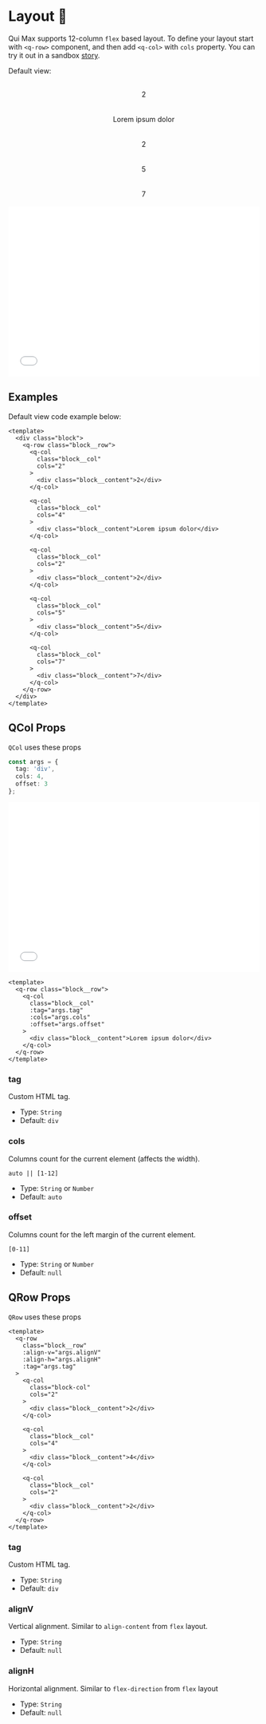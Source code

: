 <script setup>
import { QTag, QCol, QRow } from '@qvant/qui-max';
const args = {
  tag: 'div',
  cols: 4,
  offset: 3
};
</script>
<style scoped>
  .block {
    display: flex;
    flex-direction: column;
    align-items: center;
    width: 1000px;
    max-width: 100%;
    margin: 5px 0 0 20px;
  }

  .block__row {
    width: 100%;
  }

  .block__content {
    display: flex;
    align-items: center;
    justify-content: center;
    width: 100%;
    height: 50px;
    margin-bottom: var(--layout-gutter);
    background-color: var(--color-primary-blue-aqua);
    border-radius: var(--border-radius-base);
  }
</style>

# Layout 🧱

Qui Max supports 12-column `flex` based layout. To define your layout start with `<q-row>` component, and then add `<q-col>` with `cols` property.
You can try it out in a sandbox [story](https://qui-max.netlify.app/?path=/story/components-layout--default).

Default view:

<div class="block">
  <q-row class="block__row">
    <q-col
      class="block__col"
      cols="2"
    >
      <div class="block__content">2</div>
    </q-col>
    <q-col
      class="block__col"
      :tag="args.tag"
      :cols="args.cols"
      :offset="args.offset"
    >
      <div class="block__content">Lorem ipsum dolor</div>
    </q-col>
    <q-col
      class="block__col"
      cols="2"
    >
      <div class="block__content">2</div>
    </q-col>
  </q-row>

  <q-row class="block__row">
    <q-col
      class="block__col"
      cols="5"
    >
      <div class="block__content">5</div>
    </q-col>
    <q-col
      class="block__col"
      cols="7"
    >
      <div class="block__content">7</div>
    </q-col>
  </q-row>
</div>

<iframe height="340" style="width: 100%;" scrolling="no" frameborder="no" src="/Layout/Layout.html"></iframe>

## Examples

Default view code example below:

```vue
<template>
  <div class="block">
    <q-row class="block__row">
      <q-col
        class="block__col"
        cols="2"
      >
        <div class="block__content">2</div>
      </q-col>

      <q-col
        class="block__col"
        cols="4"
      >
        <div class="block__content">Lorem ipsum dolor</div>
      </q-col>

      <q-col
        class="block__col"
        cols="2"
      >
        <div class="block__content">2</div>
      </q-col>

      <q-col
        class="block__col"
        cols="5"
      >
        <div class="block__content">5</div>
      </q-col>

      <q-col
        class="block__col"
        cols="7"
      >
        <div class="block__content">7</div>
      </q-col>
    </q-row>
  </div>
</template>
```

## QCol Props

`QCol` uses these props

```ts
const args = {
  tag: 'div',
  cols: 4,
  offset: 3
};
```

<iframe height="340" style="width: 100%;" scrolling="no" frameborder="no" src="/Layout/Layout[qcol].html"></iframe>

```vue
<template>
  <q-row class="block__row">
    <q-col
      class="block__col"
      :tag="args.tag"
      :cols="args.cols"
      :offset="args.offset"
    >
      <div class="block__content">Lorem ipsum dolor</div>
    </q-col>
  </q-row>
</template>
```

### tag

Custom HTML tag.

- Type: `String`
- Default: `div`

### cols

Columns count for the current element (affects the width).

`auto || [1-12]`

- Type: `String` or `Number`
- Default: `auto`

### offset

Columns count for the left margin of the current element.

`[0-11]`

- Type: `String` or `Number`
- Default: `null`

## QRow Props

`QRow` uses these props

```vue
<template>
  <q-row
    class="block__row"
    :align-v="args.alignV"
    :align-h="args.alignH"
    :tag="args.tag"
  >
    <q-col
      class="block-col"
      cols="2"
    >
      <div class="block__content">2</div>
    </q-col>

    <q-col
      class="block__col"
      cols="4"
    >
      <div class="block__content">4</div>
    </q-col>

    <q-col
      class="block__col"
      cols="2"
    >
      <div class="block__content">2</div>
    </q-col>
  </q-row>
</template>
```

### tag

Custom HTML tag.

- Type: `String`
- Default: `div`

### alignV

Vertical alignment. Similar to `align-content` from `flex` layout.

- Type: `String`
- Default: `null`

### alignH

Horizontal alignment. Similar to `flex-direction` from `flex` layout

- Type: `String`
- Default: `null`
